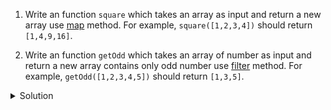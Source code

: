 1. Write an function `square` which takes an array as input and return a new array use [map](https://developer.mozilla.org/en-US/docs/Web/JavaScript/Reference/Global_Objects/Array/map) method. 
For example, `square([1,2,3,4])` should return `[1,4,9,16]`.
 
2. Write an function `getOdd` which takes an array of number as input and return a new array contains only odd number use [filter](https://developer.mozilla.org/en-US/docs/Web/JavaScript/Reference/Global_Objects/Array/filter) method. 
For example, `getOdd([1,2,3,4,5])` should return `[1,3,5]`.

<details>
<summary>Solution</summary>
<p>

1. Use `Array.prototype.map` method.
```js
function square(arr) {
    return arr.map(number => number * number);
}
```

2. Use `Array.prototype.filter` method.
```js
function getOdd(arr){
    return arr.filter(num => num % 2 === 1);
}
```

</p>
</details>
